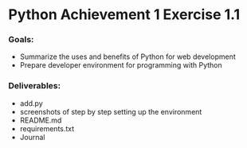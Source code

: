 # Python Achievement 1 Exercise 1.1

### Goals:

- Summarize the uses and benefits of Python for web development
- Prepare developer environment for programming with Python

### Deliverables:

- add.py
- screenshots of step by step setting up the environment
- README.md
- requirements.txt
- Journal
